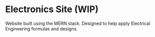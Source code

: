 # Electronics Site (WIP)

Website built using the MERN stack. Designed to help apply Electrical Engineering formulas and designs.
